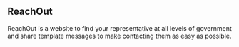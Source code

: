 ## ReachOut

ReachOut is a website to find your representative at all levels of
government and share template messages to make contacting them as
easy as possible.